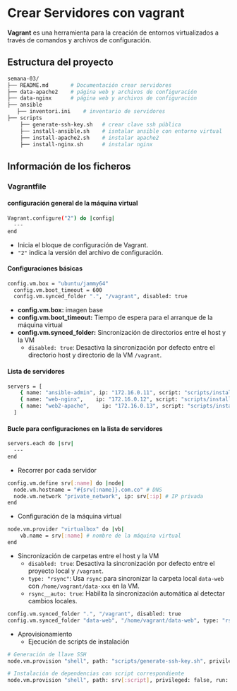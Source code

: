 # Crear Servidores con vagrant

**Vagrant** es una herramienta para la creación de entornos virtualizados a través de comandos y archivos de configuración.

## Estructura del proyecto

```sh
semana-03/
├── README.md       # Documentación crear servidores
├── data-apache2    # página web y archivos de configuración
├── data-nginx      # página web y archivos de configuración
├── ansible
   ├── inventori.ini    # inventario de servidores
├── scripts
    ├── generate-ssh-key.sh   # crear clave ssh pública
    ├── install-ansible.sh    # isntalar ansible con entorno virtual
    ├── install-apache2.sh    # instalar apache2
    ├── install-nginx.sh      # instalar nginx      
```

## Información de los ficheros

### Vagrantfile

#### configuración general de la máquina virtual
```bash
Vagrant.configure("2") do |config|
  ---
end
```
- Inicia el bloque de configuración de Vagrant.
- `"2"` indica la versión del archivo de configuración.

#### Configuraciones básicas
```bash
config.vm.box = "ubuntu/jammy64"
  config.vm.boot_timeout = 600
  config.vm.synced_folder ".", "/vagrant", disabled: true
```
- **config.vm.box:** imagen base
- **config.vm.boot_timeout:** Tiempo de espera para el arranque de la máquina virtual
- **config.vm.synced_folder:** Sincronización de directorios entre el host y la VM
  - `disabled: true`: Desactiva la sincronización por defecto entre el directorio host y directorio de la VM `/vagrant`.

#### Lista de servidores
```bash
servers = [
    { name: "ansible-admin", ip: "172.16.0.11", script: "scripts/install-ansible.sh", folder: "ansible" },
    { name: "web-nginx",    ip: "172.16.0.12", script: "scripts/install-nginx.sh",  folder: "data-nginx" },
    { name: "web2-apache",    ip: "172.16.0.13", script: "scripts/install-apache2.sh",  folder: "data-apache2" }
  ]
```

#### Bucle para configuraciones en la lista de servidores
```bash
servers.each do |srv|
  ---
end
```
- Recorrer por cada servidor
```bash
config.vm.define srv[:name] do |node|
  node.vm.hostname = "#{srv[:name]}.com.co" # DNS
  node.vm.network "private_network", ip: srv[:ip] # IP privada
end
```

- Configuración de la máquina virtual
```bash
node.vm.provider "virtualbox" do |vb|
    vb.name = srv[:name] # nombre de la máquina virtual
end
```
- Sincronización de carpetas entre el host y la VM
  - `disabled: true`: Desactiva la sincronización por defecto entre el proyecto local y `/vagrant`.
  - `type: "rsync"`: Usa `rsync` para sincronizar la carpeta local `data-web` con `/home/vagrant/data-xxx` en la VM.
  - `rsync__auto: true`: Habilita la sincronización automática al detectar cambios locales.

```bash
config.vm.synced_folder ".", "/vagrant", disabled: true
config.vm.synced_folder "data-web", "/home/vagrant/data-web", type: "rsync", rsync__auto: true
```
- Aprovisionamiento
  - Ejecución de scripts de instalación

```bash
# Generación de llave SSH
node.vm.provision "shell", path: "scripts/generate-ssh-key.sh", privileged: false, run: "always"

# Instalación de dependencias con script correspondiente
node.vm.provision "shell", path: srv[:script], privileged: false, run: "always"
```



